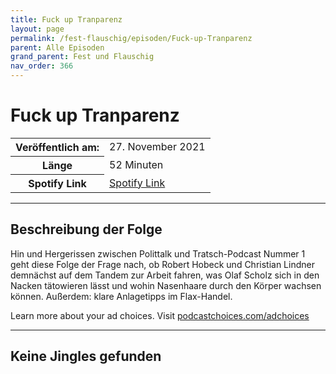 ```yaml
---
title: Fuck up Tranparenz
layout: page
permalink: /fest-flauschig/episoden/Fuck-up-Tranparenz
parent: Alle Episoden
grand_parent: Fest und Flauschig
nav_order: 366
---
```


# Fuck up Tranparenz
<table class="resp-table dcf-table dcf-table-responsive dcf-table-bordered dcf-table-striped dcf-w-100%">
                    <tbody>
                        <tr>
                            <th scope="row">Veröffentlich am:</th>
                            <td data-label="Veröffentlich am:">27. November 2021</td>
                        </tr>
                        <tr>
                            <th scope="row">Länge </th>
                            <td data-label="Länge ">52 Minuten</td>
                        </tr><tr>
                                <th scope="row">Spotify Link</th>
                                <td data-label="Spotify Link"><a href="https://open.spotify.com/episode/6mkSv6HFPFtEmdlTXILAqT">Spotify Link</a></td>
                            </tr></tbody>
                </table>

***

## Beschreibung der Folge

<div>
<p>Hin und Hergerissen zwischen Polittalk und Tratsch-Podcast Nummer 1 geht diese Folge der Frage nach, ob Robert Hobeck und Christian Lindner demnächst auf dem Tandem zur Arbeit fahren, was Olaf Scholz sich in den Nacken tätowieren lässt und wohin Nasenhaare durch den Körper wachsen können. Außerdem: klare Anlagetipps im Flax-Handel.</p><p> </p><p>Learn more about your ad choices. Visit <a href="https://podcastchoices.com/adchoices">podcastchoices.com/adchoices</a></p>  
</div>

***

## Keine Jingles gefunden